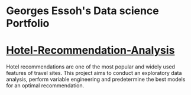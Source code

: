 # Georges Essoh's Data science Portfolio



# [Hotel-Recommendation-Analysis](https://github.com/goessoh/Hotel-Recommendation-Analysis)

Hotel recommendations are one of the most popular and widely used features of travel sites. This project aims to conduct an exploratory data analysis, perform variable engineering and predetermine the best models for an optimal recommendation.
